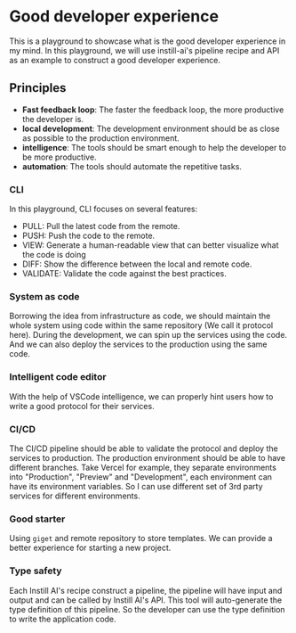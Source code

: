# Good developer experience

This is a playground to showcase what is the good developer experience in my mind. In this playground, we will use instill-ai's pipeline recipe and API as an example to construct a good developer experience.

## Principles

- **Fast feedback loop**: The faster the feedback loop, the more productive the developer is.
- **local development**: The development environment should be as close as possible to the production environment.
- **intelligence**: The tools should be smart enough to help the developer to be more productive.
- **automation**: The tools should automate the repetitive tasks.

### CLI

In this playground, CLI focuses on several features:

- PULL: Pull the latest code from the remote.
- PUSH: Push the code to the remote.
- VIEW: Generate a human-readable view that can better visualize what the code is doing
- DIFF: Show the difference between the local and remote code.
- VALIDATE: Validate the code against the best practices.

### System as code

Borrowing the idea from infrastructure as code, we should maintain the whole system using code within the same repository (We call it protocol here). During the development, we can spin up the services using the code. And we can also deploy the services to the production using the same code.

### Intelligent code editor

With the help of VSCode intelligence, we can properly hint users how to write a good protocol for their services.

### CI/CD

The CI/CD pipeline should be able to validate the protocol and deploy the services to production. The production environment should be able to have different branches. Take Vercel for example, they separate environments into "Production", "Preview" and "Development", each environment can have its environment variables. So I can use different set of 3rd party services for different environments.

### Good starter

Using `giget` and remote repository to store templates. We can provide a better experience for starting a new project.

### Type safety

Each Instill AI's recipe construct a pipeline, the pipeline will have input and output and can be called by Instill AI's API. This tool will auto-generate the type definition of this pipeline. So the developer can use the type definition to write the application code.
